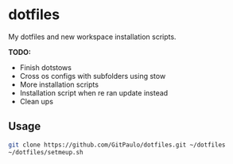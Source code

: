 # dotfiles
My dotfiles and new workspace installation scripts.

**TODO:**
- Finish dotstows
- Cross os configs with subfolders using stow
- More installation scripts
- Installation script when re ran update instead
- Clean ups

## Usage

```sh
git clone https://github.com/GitPaulo/dotfiles.git ~/dotfiles
~/dotfiles/setmeup.sh
```
